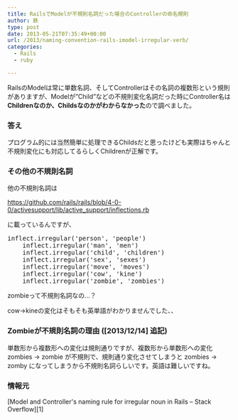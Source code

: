 ```yaml
---
title: RailsでModelが不規則名詞だった場合のControllerの命名規則
author: 鉄
type: post
date: 2013-05-21T07:35:49+00:00
url: /2013/naming-convention-rails-imodel-irregular-verb/
categories:
  - Rails
  - ruby

---
```

RailsのModelは常に単数名詞、そしてControllerはその名詞の複数形という規則がありますが、Modelが”Child&#8221;などの不規則変化名詞だった時にController名は**Childrenなのか、Childsなのかがわからなかった**ので調べました。

### 答え

プログラム的には当然簡単に処理できるChildsだと思ったけども実際はちゃんと不規則変化にも対応してるらしくChildrenが正解です。

### その他の不規則名詞

他の不規則名詞は
  
<https://github.com/rails/rails/blob/4-0-0/activesupport/lib/active_support/inflections.rb>

に載っているんですが、

<pre class="wrap:true lang:default decode:true " >inflect.irregular('person', 'people')
    inflect.irregular('man', 'men')
    inflect.irregular('child', 'children')
    inflect.irregular('sex', 'sexes')
    inflect.irregular('move', 'moves')
    inflect.irregular('cow', 'kine')
    inflect.irregular('zombie', 'zombies')
</pre>

zombieって不規則名詞なの…？

cow→kineの変化はそもそも英単語がわかりませんでした、、

### Zombieが不規則名詞の理由 ([2013/12/14] 追記)

単数形から複数形への変化は規則通りですが、複数形から単数形への変化 zombies -> zombie が不規則で、規則通り変化させてしまうと zombies -> zomby になってしまうから不規則名詞らしいです。英語は難しいですね。

### 情報元

[Model and Controller&apos;s naming rule for irregular noun in Rails &#8211; Stack Overflow][1]

